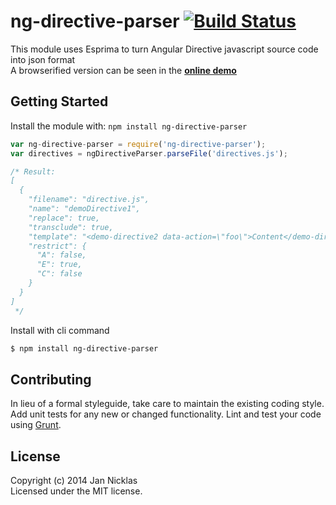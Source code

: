 # ng-directive-parser [![Build Status](https://secure.travis-ci.org/jantimon/ng-directive-parser.png?branch=master)](http://travis-ci.org/jantimon/ng-directive-parser)

This module uses Esprima to turn Angular Directive javascript source code into json format  
A browserified version can be seen in the **[online demo](http://jantimon.github.io/ng-directive-parser/)**

## Getting Started

Install the module with: `npm install ng-directive-parser`

```js
var ng-directive-parser = require('ng-directive-parser');
var directives = ngDirectiveParser.parseFile('directives.js');

/* Result:
[
  {
    "filename": "directive.js",
    "name": "demoDirective1",
    "replace": true,
    "transclude": true,
    "template": "<demo-directive2 data-action=\"foo\">Content</demo-directive2>",
    "restrict": {
      "A": false,
      "E": true,
      "C": false
    }
  }
]
 */

```

Install with cli command

```sh
$ npm install ng-directive-parser
```

## Contributing

In lieu of a formal styleguide, take care to maintain the existing coding style. Add unit tests for any new or changed functionality. Lint and test your code using [Grunt](http://gruntjs.com).


## License

Copyright (c) 2014 Jan Nicklas  
Licensed under the MIT license.
